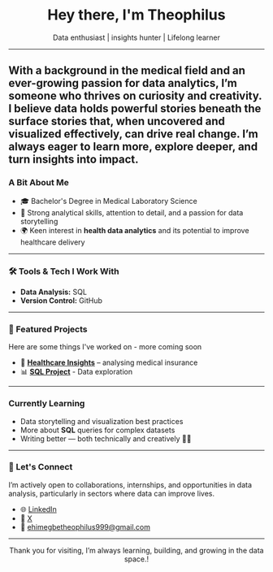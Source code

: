 <h1 align="center">Hey there, I'm Theophilus </h1>
<p align="center">Data enthusiast | insights hunter | Lifelong learner</p>

---

With a background in the medical field and an ever-growing passion for data analytics, I’m someone who thrives on curiosity and creativity. I believe data holds powerful stories beneath the surface stories that, when uncovered and visualized effectively, can drive real change. I’m always eager to learn more, explore deeper, and turn insights into impact.
---

### A Bit About Me

- 🎓 Bachelor's Degree in Medical Laboratory Science
- 🧠 Strong analytical skills, attention to detail, and a passion for data storytelling
- 🌍 Keen interest in **health data analytics** and its potential to improve healthcare delivery

---

### 🛠️ Tools & Tech I Work With
 
- **Data Analysis:** SQL  
- **Version Control:** GitHub  


---

### 📁 Featured Projects

Here are some things I've worked on - more coming soon

- 🏥 **[Healthcare Insights](https://github.com/Theoofold/Medical-Insurance)** – analysing medical insurance
- 📊 **[SQL Project](https://github.com/Theoofold/Shopping-Trend)** - Data exploration  


---

###  Currently Learning

- Data storytelling and visualization best practices  
- More about **SQL** queries for complex datasets    
- Writing better — both technically and creatively ✍🏽

---

### 🤝 Let's Connect

I’m actively open to collaborations, internships, and opportunities in data analysis, particularly in sectors where data can improve lives.

- 🌐 [LinkedIn](https://www.linkedin.com/in/theophilusehimegbe)
- 📝 [X](https://x.com/Theoofold)
- 📧 ehimegbetheophilus999@gmail.com

---

<p align="center">Thank you for visiting, I’m always learning, building, and growing in the data space.!</p>
